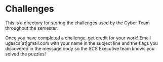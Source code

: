 # Challenges

This is a directory for storing the challenges used by the Cyber Team throughout the semester.

Once you have completed a challenge, get credit for your work! Email ugascs[at]gmail.com with  your name in the subject line and the flags you discovered in the message body so the SCS Executive team knows you solved the puzzles!
